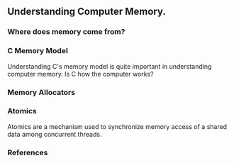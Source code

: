 ## Understanding Computer Memory.

### Where does memory come from?

### C Memory Model
Understanding C's memory model is quite important in understanding computer memory. Is C how the computer works?

### Memory Allocators

### Atomics
Atomics are a mechanism used to synchronize memory access of a shared data among concurrent threads.

### References
